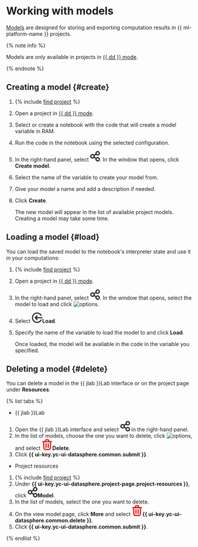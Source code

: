 # Working with models

[Models](../../concepts/models/index.md) are designed for storing and exporting computation results in {{ ml-platform-name }} projects.

{% note info %}

Models are only available in projects in [{{ dd }} mode](../../concepts/project.md#dedicated).

{% endnote %}

## Creating a model {#create}

1. {% include [find project](../../../_includes/datasphere/ui-find-project.md) %}
1. Open a project in [{{ dd }} mode](../../concepts/project.md#dedicated).
1. Select or create a notebook with the code that will create a model variable in RAM.
1. Run the code in the notebook using the selected configuration.
1. In the right-hand panel, select ![models](../../../_assets/datasphere/jupyterlab/models.svg). In the window that opens, click **Create model**.
1. Select the name of the variable to create your model from.
1. Give your model a name and add a description if needed.
1. Click **Create**.

   The new model will appear in the list of available project models. Creating a model may take some time.

## Loading a model {#load}

You can load the saved model to the notebook's interpreter state and use it in your computations:

1. {% include [find project](../../../_includes/datasphere/ui-find-project.md) %}
1. Open a project in [{{ dd }} mode](../../concepts/project.md#dedicated).
1. In the right-hand panel, select ![models](../../../_assets/datasphere/jupyterlab/models.svg). In the window that opens, select the model to load and click ![options](../../../_assets/options.svg).
1. Select ![load](../../../_assets/datasphere/jupyterlab/load.svg)**Load**.
1. Specify the name of the variable to load the model to and click **Load**.

   Once loaded, the model will be available in the code in the variable you specified.

## Deleting a model {#delete}

You can delete a model in the {{ jlab }}Lab interface or on the project page under **Resources**.

{% list tabs %}

- {{ jlab }}Lab

1. Open the {{ jlab }}Lab interface and select ![models](../../../_assets/datasphere/jupyterlab/models.svg) in the right-hand panel.
1. In the list of models, choose the one you want to delete, click ![options](../../../_assets/options.svg), and select ![delete](../../../_assets/datasphere/jupyterlab/delete-red.svg)**Delete**.
1. Click **{{ ui-key.yc-ui-datasphere.common.submit }}**.

- Project resources

1. {% include [find project](../../../_includes/datasphere/ui-find-project.md) %}
1. Under **{{ ui-key.yc-ui-datasphere.project-page.project-resources }}**, click ![model](../../../_assets/datasphere/jupyterlab/models.svg)**Model**.
1. In the list of models, select the one you want to delete.
1. On the view model page, click **More** and select ![delete](../../../_assets/datasphere/jupyterlab/delete-red.svg)**{{ ui-key.yc-ui-datasphere.common.delete }}**.
1. Click **{{ ui-key.yc-ui-datasphere.common.submit }}**.

{% endlist %}